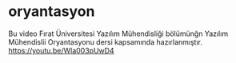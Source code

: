 # oryantasyon
Bu video Fırat Üniversitesi Yazılım Mühendisliği bölümünğn Yazılım Mühendislii Oryantasyonu dersi kapsamında hazırlanmıştır.
https://youtu.be/Wla003pUwD4
